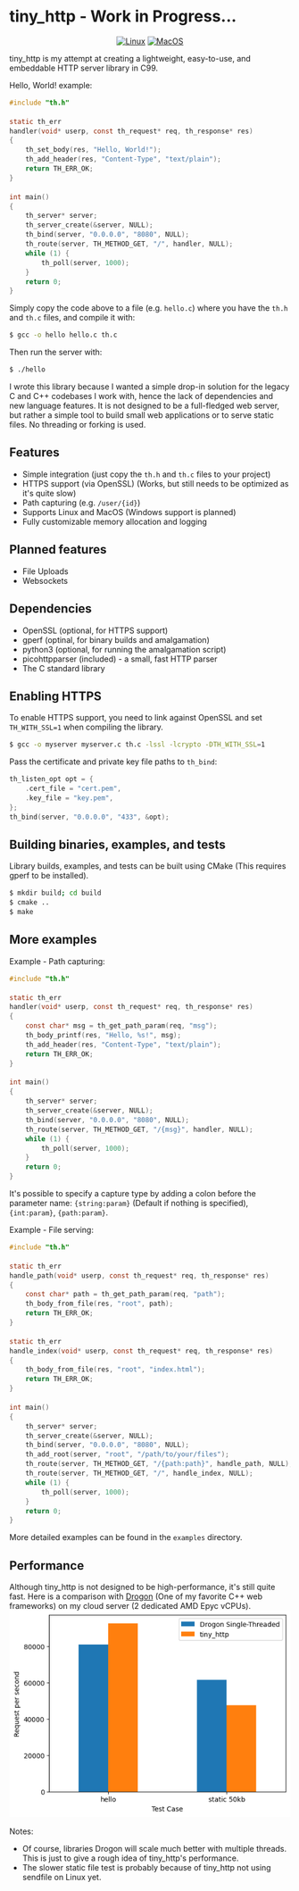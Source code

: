 # tiny_http - Work in Progress...
<div align="center">

[![Linux](https://github.com/RaphiaRa/tiny_http/actions/workflows/linux.yml/badge.svg?branch=main)](https://github.com/RaphiaRa/tiny_http/actions/workflows/linux.yml)
[![MacOS](https://github.com/RaphiaRa/tiny_http/actions/workflows/macos.yml/badge.svg?branch=main)](https://github.com/RaphiaRa/tiny_http/actions/workflows/macos.yml)

</div>
tiny_http is my attempt at creating a lightweight, easy-to-use, and embeddable HTTP server library in C99.

Hello, World! example:
```c
#include "th.h"

static th_err
handler(void* userp, const th_request* req, th_response* res)
{
    th_set_body(res, "Hello, World!");
    th_add_header(res, "Content-Type", "text/plain");
    return TH_ERR_OK;
}

int main()
{
    th_server* server;
    th_server_create(&server, NULL);
    th_bind(server, "0.0.0.0", "8080", NULL);
    th_route(server, TH_METHOD_GET, "/", handler, NULL);
    while (1) {
        th_poll(server, 1000);
    }
    return 0;
}
```
Simply copy the code above to a file (e.g. `hello.c`) where you have the `th.h` and `th.c` files, and compile it with:
```sh
$ gcc -o hello hello.c th.c
```
Then run the server with:
```sh
$ ./hello
```

I wrote this library because I wanted a simple drop-in solution for the legacy C and C++ codebases I work with, hence the lack of dependencies and new language features. It is not designed to be a full-fledged web server, but rather a simple tool to build small web applications or to serve static files. No threading or forking is used.

## Features

- Simple integration (just copy the `th.h` and `th.c` files to your project)
- HTTPS support (via OpenSSL) (Works, but still needs to be optimized as it's quite slow)
- Path capturing (e.g. `/user/{id}`)
- Supports Linux and MacOS (Windows support is planned)
- Fully customizable memory allocation and logging

## Planned features

- File Uploads
- Websockets

## Dependencies

- OpenSSL (optional, for HTTPS support)
- gperf (optinal, for binary builds and amalgamation)
- python3 (optional, for running the amalgamation script)
- picohttpparser (included) - a small, fast HTTP parser
- The C standard library

## Enabling HTTPS

To enable HTTPS support, you need to link against OpenSSL and set `TH_WITH_SSL=1` when compiling the library.
```sh
$ gcc -o myserver myserver.c th.c -lssl -lcrypto -DTH_WITH_SSL=1
```
Pass the certificate and private key file paths to `th_bind`:
```c
th_listen_opt opt = {
    .cert_file = "cert.pem", 
    .key_file = "key.pem",
};
th_bind(server, "0.0.0.0", "433", &opt);
```
## Building binaries, examples, and tests

Library builds, examples, and tests can be built using CMake (This requires gperf to be installed).
```sh
$ mkdir build; cd build
$ cmake ..
$ make
```

## More examples

Example - Path capturing:
```c
#include "th.h"

static th_err
handler(void* userp, const th_request* req, th_response* res)
{
    const char* msg = th_get_path_param(req, "msg");
    th_body_printf(res, "Hello, %s!", msg);
    th_add_header(res, "Content-Type", "text/plain");
    return TH_ERR_OK;
}

int main()
{
    th_server* server;
    th_server_create(&server, NULL);
    th_bind(server, "0.0.0.0", "8080", NULL);
    th_route(server, TH_METHOD_GET, "/{msg}", handler, NULL);
    while (1) {
        th_poll(server, 1000);
    }
    return 0;
}
```
It's possible to specify a capture type by adding a colon before the parameter name: `{string:param}` (Default if nothing is specified), `{int:param}`, `{path:param}`.

Example - File serving:
```c
#include "th.h"

static th_err
handle_path(void* userp, const th_request* req, th_response* res)
{
    const char* path = th_get_path_param(req, "path");
    th_body_from_file(res, "root", path);
    return TH_ERR_OK;
}

static th_err
handle_index(void* userp, const th_request* req, th_response* res)
{
    th_body_from_file(res, "root", "index.html");
    return TH_ERR_OK;
}

int main()
{
    th_server* server;
    th_server_create(&server, NULL);
    th_bind(server, "0.0.0.0", "8080", NULL);
    th_add_root(server, "root", "/path/to/your/files");
    th_route(server, TH_METHOD_GET, "/{path:path}", handle_path, NULL);
    th_route(server, TH_METHOD_GET, "/", handle_index, NULL);
    while (1) {
        th_poll(server, 1000);
    }
    return 0;
}
```

More detailed examples can be found in the `examples` directory.

## Performance

Although tiny_http is not designed to be high-performance, it's still quite fast.
Here is a comparison with [Drogon](https://github.com/drogonframework/drogon) (One of my favorite C++ web frameworks) on my cloud server (2 dedicated AMD Epyc vCPUs).
[![Benchmark](benchmark/result.png)](benchmark/benchmark.md)

Notes:
- Of course, libraries Drogon will scale much better with multiple threads. This is just to give a rough idea of tiny_http's performance.
- The slower static file test is probably because of tiny_http not using sendfile on Linux yet.
